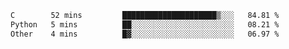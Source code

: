 
<!--START_SECTION:waka-->

```txt
C        52 mins         █████████████████████▒░░░   84.81 %
Python   5 mins          ██░░░░░░░░░░░░░░░░░░░░░░░   08.21 %
Other    4 mins          █▓░░░░░░░░░░░░░░░░░░░░░░░   06.97 %
```

<!--END_SECTION:waka-->

